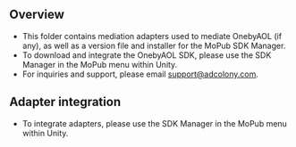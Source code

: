 ## Overview
  * This folder contains mediation adapters used to mediate OnebyAOL (if any), as well as a version file and installer for the MoPub SDK Manager.
  * To download and integrate the OnebyAOL SDK, please use the SDK Manager in the MoPub menu within Unity.
  * For inquiries and support, please email support@adcolony.com.
  
## Adapter integration
  * To integrate adapters, please use the SDK Manager in the MoPub menu within Unity.